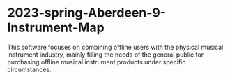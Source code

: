 # 2023-spring-Aberdeen-9-Instrument-Map
This software focuses on combining offline users with the physical musical instrument industry, mainly filling the needs of the general public for purchasing offline musical instrument products under specific circumstances.
